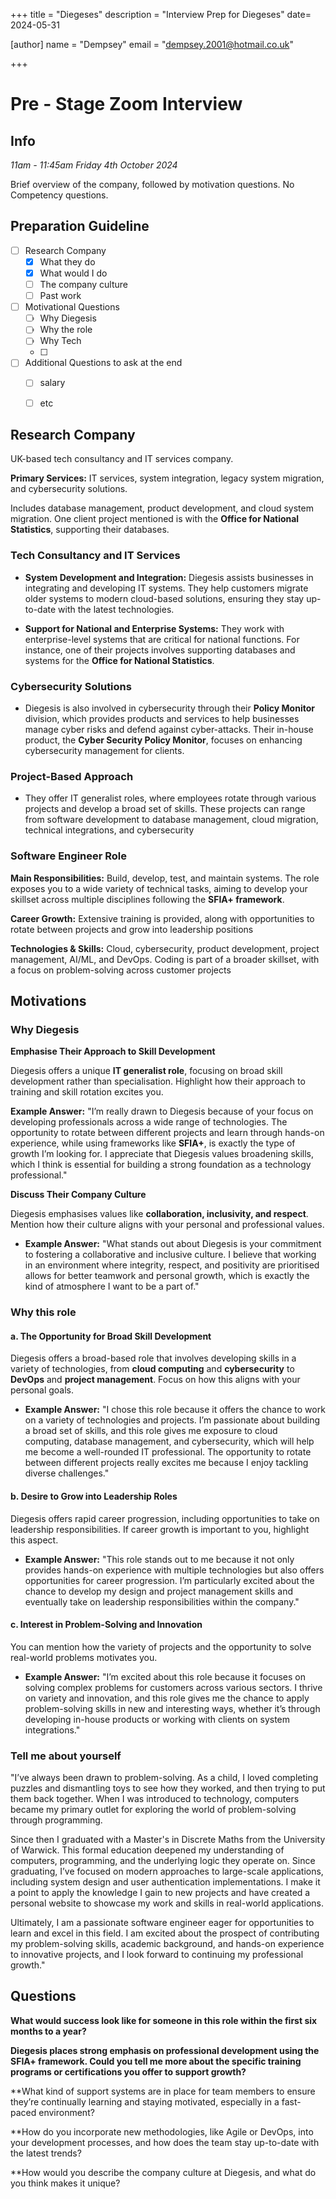 +++
title = "Diegeses"
description = "Interview Prep for Diegeses"
date= 2024-05-31

[author]
name = "Dempsey"
email = "dempsey.2001@hotmail.co.uk"

+++


# Pre - Stage Zoom Interview

## Info 

*11am - 11:45am Friday 4th October 2024*

Brief overview of the company, followed by motivation questions. 
No Competency questions. 

## Preparation Guideline

- [ ] Research Company
	- [x] What they do
	- [x] What would I do
	- [ ] The company culture
	- [ ] Past work
- [ ] Motivational Questions
	- [ ] Why Diegesis
	- [ ] Why the role
	- [ ] Why Tech
	- [ ] 
- [ ] Additional Questions to ask at the end
	- [ ] salary
	- [ ] etc 


## Research Company

UK-based tech consultancy and IT services company. 

**Primary Services:** IT services, system integration, legacy system migration, and cybersecurity solutions.

Includes database management, product development, and cloud system migration. One client project mentioned is with the **Office for National Statistics**, supporting their databases.

### **Tech Consultancy and IT Services**

- **System Development and Integration:** Diegesis assists businesses in integrating and developing IT systems. They help customers migrate older systems to modern cloud-based solutions, ensuring they stay up-to-date with the latest technologies.

- **Support for National and Enterprise Systems:** They work with enterprise-level systems that are critical for national functions. For instance, one of their projects involves supporting databases and systems for the **Office for National Statistics**.

### **Cybersecurity Solutions**

- Diegesis is also involved in cybersecurity through their **Policy Monitor** division, which provides products and services to help businesses manage cyber risks and defend against cyber-attacks. Their in-house product, the **Cyber Security Policy Monitor**, focuses on enhancing cybersecurity management for clients​.

### **Project-Based Approach**

- They offer IT generalist roles, where employees rotate through various projects and develop a broad set of skills. These projects can range from software development to database management, cloud migration, technical integrations, and cybersecurity​

### Software Engineer Role

**Main Responsibilities:** Build, develop, test, and maintain systems. The role exposes you to a wide variety of technical tasks, aiming to develop your skillset across multiple disciplines following the **SFIA+ framework**​.

**Career Growth:** Extensive training is provided, along with opportunities to rotate between projects and grow into leadership positions

**Technologies & Skills:** Cloud, cybersecurity, product development, project management, AI/ML, and DevOps. Coding is part of a broader skillset, with a focus on problem-solving across customer projects

## Motivations

### Why Diegesis

**Emphasise Their Approach to Skill Development**

Diegesis offers a unique **IT generalist role**, focusing on broad skill development rather than specialisation. Highlight how their approach to training and skill rotation excites you.

 **Example Answer:** "I’m really drawn to Diegesis because of your focus on developing professionals across a wide range of technologies. The opportunity to rotate between different projects and learn through hands-on experience, while using frameworks like **SFIA+**, is exactly the type of growth I’m looking for. I appreciate that Diegesis values broadening skills, which I think is essential for building a strong foundation as a technology professional."

**Discuss Their Company Culture**

Diegesis emphasises values like **collaboration, inclusivity, and respect**. Mention how their culture aligns with your personal and professional values.

- **Example Answer:** "What stands out about Diegesis is your commitment to fostering a collaborative and inclusive culture. I believe that working in an environment where integrity, respect, and positivity are prioritised allows for better teamwork and personal growth, which is exactly the kind of atmosphere I want to be a part of."
### Why this role

#### **a. The Opportunity for Broad Skill Development**

Diegesis offers a broad-based role that involves developing skills in a variety of technologies, from **cloud computing** and **cybersecurity** to **DevOps** and **project management**. Focus on how this aligns with your personal goals.

- **Example Answer:** "I chose this role because it offers the chance to work on a variety of technologies and projects. I’m passionate about building a broad set of skills, and this role gives me exposure to cloud computing, database management, and cybersecurity, which will help me become a well-rounded IT professional. The opportunity to rotate between different projects really excites me because I enjoy tackling diverse challenges."

#### **b. Desire to Grow into Leadership Roles**

Diegesis offers rapid career progression, including opportunities to take on leadership responsibilities. If career growth is important to you, highlight this aspect.

- **Example Answer:** "This role stands out to me because it not only provides hands-on experience with multiple technologies but also offers opportunities for career progression. I’m particularly excited about the chance to develop my design and project management skills and eventually take on leadership responsibilities within the company."

#### **c. Interest in Problem-Solving and Innovation**

You can mention how the variety of projects and the opportunity to solve real-world problems motivates you.

- **Example Answer:** "I’m excited about this role because it focuses on solving complex problems for customers across various sectors. I thrive on variety and innovation, and this role gives me the chance to apply problem-solving skills in new and interesting ways, whether it’s through developing in-house products or working with clients on system integrations."

### Tell me about yourself

"I’ve always been drawn to problem-solving. As a child, I loved completing puzzles and dismantling toys to see how they worked, and then trying to put them back together. When I was introduced to technology, computers became my primary outlet for exploring the world of problem-solving through programming.

Since then I graduated with a Master's in Discrete Maths from the University of Warwick. This formal education deepened my understanding of computers, programming, and the underlying logic they operate on. Since graduating, I’ve focused on modern approaches to large-scale applications, including system design and user authentication implementations. I make it a point to apply the knowledge I gain to new projects and have created a personal website to showcase my work and skills in real-world applications.

Ultimately, I am a passionate software engineer eager for opportunities to learn and excel in this field. I am excited about the prospect of contributing my problem-solving skills, academic background, and hands-on experience to innovative projects, and I look forward to continuing my professional growth."


## Questions 

**What would success look like for someone in this role within the first six months to a year?**

**Diegesis places strong emphasis on professional development using the SFIA+ framework. Could you tell me more about the specific training programs or certifications you offer to support growth?**

**What kind of support systems are in place for team members to ensure they’re continually learning and staying motivated, especially in a fast-paced environment?

**How do you incorporate new methodologies, like Agile or DevOps, into your development processes, and how does the team stay up-to-date with the latest trends?

**How would you describe the company culture at Diegesis, and what do you think makes it unique?


